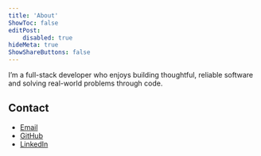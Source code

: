 ```yaml
---
title: 'About'
ShowToc: false
editPost:
    disabled: true
hideMeta: true
ShowShareButtons: false
---
```


I’m a full-stack developer who enjoys building thoughtful, reliable software and solving real-world problems through code.

## Contact

-   [Email]
-   [GitHub]
-   [LinkedIn]

<!-- Contact -->

[email]: mailto:hey@samyakb.com
[github]: https://github.com/samyakb
[linkedin]: https://www.linkedin.com/in/samyakb/
